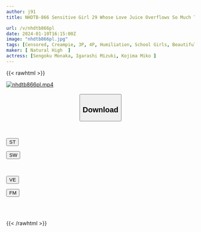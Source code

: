 ```yaml
---
author: j91
title: NHDTB-866 Sensitive Girl 29 Whose Love Juice Overflows So Much That She Can't Even Make A Sound In The Library And Gets Stringy. A Harem Creampie Special With All Her Close Friends Involved.

url: /v/nhdtb866pl
date: 2024-01-10T16:15:00Z
image: "nhdtb866pl.jpg"
tags: [Censored, Creampie, 3P, 4P, Humiliation, School Girls, Beautiful Girl, Squirting	]
maker: [ Natural High  ]
actress: [Sengoku Monaka, Igarashi Mizuki, Kojima Miko ]
---
```



{{< rawhtml >}}

<div class="video" data-videoid="RW61rL8ZQehdbxM">
    <a href="javascript:;">
        <img src="/v/nhdtb866pl/nhdtb866pl.jpg" width="WIDTH" height="HEIGHT" alt="nhdtb866pl.mp4" loading="lazy">
    </a>
</div>

<script type="text/javascript" src="https://j91.asia/asset/on-demand-st.js"></script>

<br>
  <link rel="stylesheet" href="https://j91.asia/asset/bs5.css">
  
  <center>
  <button class="btn btn-primary" type="button" data-bs-toggle="collapse" data-bs-target=".multi-collapse" aria-expanded="false" aria-controls="multiCollapseExample1 multiCollapseExample2"><h2>Download</h2></button></center>
</p>
<div class="row">
  <div class="col">
    <div class="collapse multi-collapse" id="multiCollapseExample1">
      <div class="card card-body">
	      	      <br>
<div class="buttons">  
<p><a href="https://streamtape.to/v/RW61rL8ZQehdbxM" target="_blank"><button class="btn-hover color-3"><i class="fa fa-download"></i> ST</button></a></p>
<p><a href="https://flaswish.com/ywg1tjua81xp" target="_blank"><button class="btn-hover color-2"><i class="fa fa-download"></i> SW</button></a></p></div>
    </div>
  </div>
</div>
  <div class="col">
    <div class="collapse multi-collapse" id="multiCollapseExample2">
      <div class="card card-body">
	      <br>
<div class="buttons">
<p><a href="https://veev.to/d/2DhVFs8SfwXfXK56tOvpZdCZKMma99TxjCWryg5" target="_blank"><button class="btn-hover color-9"><i class="fa fa-download"></i> VE</button></a></p>
<p><a href="javascript:;" target="_blank"><button class="btn-hover color-8"><i class="fa fa-download"></i> FM</button></a></p></div>
<br><br>
      </div>
    </div>
  </div>
</div>

{{< /rawhtml >}}